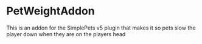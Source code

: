 # PetWeightAddon
This is an addon for the SimplePets v5 plugin that makes it so pets slow the player down when they are on the players head

